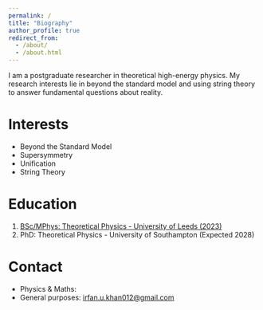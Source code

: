 ```yaml
---
permalink: /
title: "Biography"
author_profile: true
redirect_from: 
  - /about/
  - /about.html
---
```


I am a postgraduate researcher in theoretical high-energy physics. My research interests lie in beyond the standard model and using string theory to answer fundamental questions about reality. 


Interests
======
* Beyond the Standard Model
* Supersymmetry
* Unification
* String Theory

Education
======
1. [BSc/MPhys: Theoretical Physics - University of Leeds (2023)](https://www.academia.edu/117471881/Supersymmetic_Field_Theories_The_N_1_Wonderland)
2. PhD: Theoretical Physics - University of Southampton (Expected 2028)


Contact
======
* Physics & Maths: 
* General purposes: [irfan.u.khan012@gmail.com](irfan.u.khan012@gmail.com)

